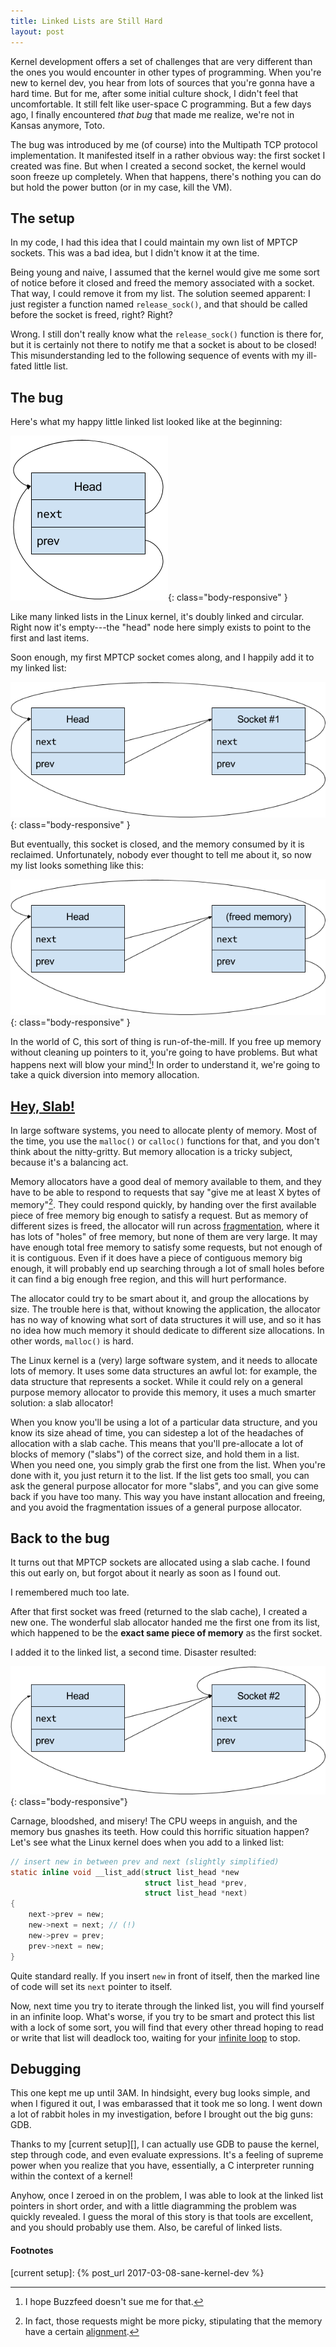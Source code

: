```yaml
---
title: Linked Lists are Still Hard
layout: post
---
```


Kernel development offers a set of challenges that are very different than the
ones you would encounter in other types of programming. When you're new to
kernel dev, you hear from lots of sources that you're gonna have a hard time.
But for me, after some initial culture shock, I didn't feel that uncomfortable.
It still felt like user-space C programming. But a few days ago, I finally
encountered *that bug* that made me realize, we're not in Kansas anymore, Toto.

The bug was introduced by me (of course) into the Multipath TCP protocol
implementation. It manifested itself in a rather obvious way: the first socket I
created was fine. But when I created a second socket, the kernel would soon
freeze up completely. When that happens, there's nothing you can do but hold the
power button (or in my case, kill the VM).

## The setup

In my code, I had this idea that I could maintain my own list of MPTCP sockets.
This was a bad idea, but I didn't know it at the time.

Being young and naive, I assumed that the kernel would give me some sort of
notice before it closed and freed the memory associated with a socket. That way,
I could remove it from my list. The solution seemed apparent: I just register a
function named `release_sock()`, and that should be called before the socket is
freed, right?  Right?

Wrong. I still don't really know what the `release_sock()` function is there
for, but it is certainly not there to notify me that a socket is about to be
closed! This misunderstanding led to the following sequence of events with my
ill-fated little list.

## The bug

Here's what my happy little linked list looked like at the beginning:

![01-empty](/images/linkedlist/01-empty.png){: class="body-responsive" }

Like many linked lists in the Linux kernel, it's doubly linked and circular.
Right now it's empty---the "head" node here simply exists to point to the first
and last items.

Soon enough, my first MPTCP socket comes along, and I happily add it to my
linked list:

![02-inserted](/images/linkedlist/02-inserted.png){: class="body-responsive" }

But eventually, this socket is closed, and the memory consumed by it is
reclaimed. Unfortunately, nobody ever thought to tell me about it, so now my
list looks something like this:

![03-deallocated](/images/linkedlist/03-deallocated.png){: class="body-responsive" }

In the world of C, this sort of thing is run-of-the-mill. If you free up memory
without cleaning up pointers to it, you're going to have problems. But what
happens next will blow your mind[^1]! In order to understand it, we're going to
take a quick diversion into memory allocation.

## [Hey, Slab!](http://vignette1.wikia.nocookie.net/borderlands/images/2/29/The_Slab_King.png/revision/latest?cb=20130808171618)

In large software systems, you need to allocate plenty of memory. Most of the
time, you use the `malloc()` or `calloc()` functions for that, and you don't
think about the nitty-gritty. But memory allocation is a tricky subject, because
it's a balancing act.

Memory allocators have a good deal of memory available to them, and they have to
be able to respond to requests that say "give me at least X bytes of
memory"[^2]. They could respond quickly, by handing over the first available
piece of free memory big enough to satisfy a request. But as memory of different
sizes is freed, the allocator will run across [fragmentation][], where it has
lots of "holes" of free memory, but none of them are very large. It may have
enough total free memory to satisfy some requests, but not enough of it is
contiguous.  Even if it does have a piece of contiguous memory big enough, it
will probably end up searching through a lot of small holes before it can find a
big enough free region, and this will hurt performance.

The allocator could try to be smart about it, and group the allocations by size.
The trouble here is that, without knowing the application, the allocator has no
way of knowing what sort of data structures it will use, and so it has no idea
how much memory it should dedicate to different size allocations. In other
words, `malloc()` is hard.

The Linux kernel is a (very) large software system, and it needs to allocate
lots of memory. It uses some data structures an awful lot: for example, the data
structure that represents a socket. While it could rely on a general purpose
memory allocator to provide this memory, it uses a much smarter solution: a slab
allocator!

When you know you'll be using a lot of a particular data structure, and you know
its size ahead of time, you can sidestep a lot of the headaches of allocation
with a slab cache. This means that you'll pre-allocate a lot of blocks of memory
("slabs") of the correct size, and hold them in a list. When you need one, you
simply grab the first one from the list. When you're done with it, you just
return it to the list. If the list gets too small, you can ask the general
purpose allocator for more "slabs", and you can give some back if you have too
many. This way you have instant allocation and freeing, and you avoid the
fragmentation issues of a general purpose allocator.

## Back to the bug

It turns out that MPTCP sockets are allocated using a slab cache. I found this
out early on, but forgot about it nearly as soon as I found out.

I remembered much too late.

After that first socket was freed (returned to the slab cache), I created a new
one. The wonderful slab allocator handed me the first one from its list, which
happened to be the **exact same piece of memory** as the first socket.

I added it to the linked list, a second time. Disaster resulted:

![04-reinserted](/images/linkedlist/04-reinserted.png){: class="body-responsive"}

Carnage, bloodshed, and misery! The CPU weeps in anguish, and the memory bus
gnashes its teeth. How could this horrific situation happen? Let's see what the
Linux kernel does when you add to a linked list:

```c
// insert new in between prev and next (slightly simplified)
static inline void __list_add(struct list_head *new
                              struct list_head *prev,
                              struct list_head *next)
{
	next->prev = new;
	new->next = next; // (!)
	new->prev = prev;
	prev->next = new;
}
```

Quite standard really. If you insert `new` in front of itself, then the marked
line of code will set its `next` pointer to itself.

Now, next time you try to iterate through the linked list, you will find
yourself in an infinite loop. What's worse, if you try to be smart and protect
this list with a lock of some sort, you will find that every other thread hoping
to read or write that list will deadlock too, waiting for your [infinite loop][]
to stop.

## Debugging

This one kept me up until 3AM. In hindsight, every bug looks simple, and when I
figured it out, I was embarassed that it took me so long. I went down a lot of
rabbit holes in my investigation, before I brought out the big guns: GDB.

Thanks to my [current setup][], I can actually use GDB to pause the kernel, step
through code, and even evaluate expressions. It's a feeling of supreme power
when you realize that you have, essentially, a C interpreter running within the
context of a kernel!

Anyhow, once I zeroed in on the problem, I was able to look at the linked list
pointers in short order, and with a little diagramming the problem was quickly
revealed. I guess the moral of this story is that tools are excellent, and you
should probably use them. Also, be careful of linked lists.

#### Footnotes

[^1]:
    I hope Buzzfeed doesn't sue me for that.

[^2]:
    In fact, those requests might be more picky, stipulating that the memory
    have a certain
    [alignment](https://en.wikipedia.org/wiki/Data_structure_alignment).

[fragmentation]: https://www.youtube.com/watch?v=kPv1gQ5Rs8A&t=34
[infinite loop]: https://www.google.com/search?q=recursion
[current setup]: {% post_url 2017-03-08-sane-kernel-dev %}
